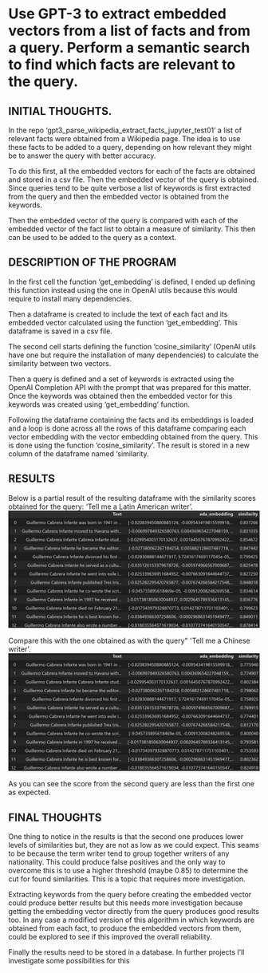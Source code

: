 # Use GPT-3 to extract embedded vectors from a list of facts and from a query. Perform a semantic search to find which facts are relevant to the query.

## INITIAL THOUGHTS.

In the repo ‘gpt3_parse_wikipedia_extract_facts_jupyter_test01’ a list of relevant facts were obtained from a Wikipedia page. The idea is to use these facts to be added to a query, depending on how relevant they might be to answer the query with better accuracy.

To do this first, all the embedded vectors for each of the facts are obtained and stored in a csv file. Then the embedded vector of the query is obtained. Since queries tend to be quite verbose a list of keywords is first extracted from the query and then the embedded vector is obtained from the keywords.

Then the embedded vector of the query is compared with each of the embedded vector of the fact list to obtain a measure of similarity. This then can be used to be added to the query as a context.


## DESCRIPTION OF THE PROGRAM

In the first cell the function ‘get_embedding’ is defined, I ended up defining this function instead using the one in OpenAI utils because this would require to install many dependencies.

Then a dataframe is created to include the text of each fact and its embedded vector calculated using the function ‘get_embedding’. This dataframe is saved in a csv file.

The second cell starts defining the function ‘cosine_similarity’ (OpenAI utils have one but require the installation of many dependencies) to calculate the similarity between two vectors.

Then a query is defined and a set of keywords is extracted using the OpenAI Completion API with the prompt that was prepared for this matter. Once the keywords was obtained then the embedded vector for this keywords was created using ‘get_embedding’ function.

Following the dataframe containing the facts and its embeddings is loaded and a loop is done across all the rows of this dataframe comparing each vector embedding with the vector embedding obtained from the query. This is done using the function ‘cosine_similarity’. The result is stored in a new column of the dataframe named ‘similarity.

## RESULTS


Below is a partial result of the resulting dataframe with the similarity scores obtained for the query: ‘Tell me a Latin American writer’.
![image](data/similarity.png)

Compare this with the one obtained as with the query" 'Tell me a Chínese writer'.
![image](data/similarity01.png)

As you can see the score from the second query are less than the first one as expected.

## FINAL THOUGHTS

One thing to notice in the results is that the second one produces lower levels of similarities but, they are not as low as we could expect. This seams to be because the term writer tend to group together writers of any nationality. This could produce false positives and the only way to overcome this is to use a higher threshold (maybe 0.85) to determine the cut for found similarities. This is a topic that requires more investigation.

Extracting keywords from the query before creating the embedded vector could produce better results but this needs more investigation because getting the embedding vector directly from the query produces good results too. In any case a modified version of this algorithm in which keywords are obtained from each fact, to produce the embedded vectors from them, could be explored to see if this improved the overall reliability.

Finally the results need to be stored in a database. In further projects I’ll investigate some possibilities for this




